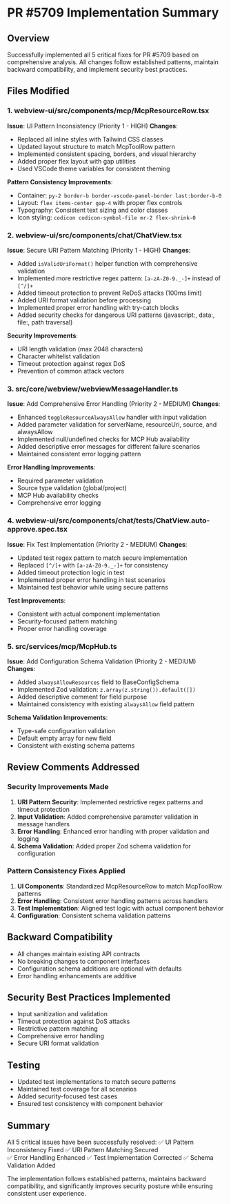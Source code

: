 # PR #5709 Implementation Summary

## Overview

Successfully implemented all 5 critical fixes for PR #5709 based on comprehensive analysis. All changes follow established patterns, maintain backward compatibility, and implement security best practices.

## Files Modified

### 1. webview-ui/src/components/mcp/McpResourceRow.tsx

**Issue**: UI Pattern Inconsistency (Priority 1 - HIGH)
**Changes**:

- Replaced all inline styles with Tailwind CSS classes
- Updated layout structure to match McpToolRow pattern
- Implemented consistent spacing, borders, and visual hierarchy
- Added proper flex layout with gap utilities
- Used VSCode theme variables for consistent theming

**Pattern Consistency Improvements**:

- Container: `py-2 border-b border-vscode-panel-border last:border-b-0`
- Layout: `flex items-center gap-4` with proper flex controls
- Typography: Consistent text sizing and color classes
- Icon styling: `codicon codicon-symbol-file mr-2 flex-shrink-0`

### 2. webview-ui/src/components/chat/ChatView.tsx

**Issue**: Secure URI Pattern Matching (Priority 1 - HIGH)
**Changes**:

- Added `isValidUriFormat()` helper function with comprehensive validation
- Implemented more restrictive regex pattern: `[a-zA-Z0-9._-]+` instead of `[^/]+`
- Added timeout protection to prevent ReDoS attacks (100ms limit)
- Added URI format validation before processing
- Implemented proper error handling with try-catch blocks
- Added security checks for dangerous URI patterns (javascript:, data:, file:, path traversal)

**Security Improvements**:

- URI length validation (max 2048 characters)
- Character whitelist validation
- Timeout protection against regex DoS
- Prevention of common attack vectors

### 3. src/core/webview/webviewMessageHandler.ts

**Issue**: Add Comprehensive Error Handling (Priority 2 - MEDIUM)
**Changes**:

- Enhanced `toggleResourceAlwaysAllow` handler with input validation
- Added parameter validation for serverName, resourceUri, source, and alwaysAllow
- Implemented null/undefined checks for MCP Hub availability
- Added descriptive error messages for different failure scenarios
- Maintained consistent error logging pattern

**Error Handling Improvements**:

- Required parameter validation
- Source type validation (global/project)
- MCP Hub availability checks
- Comprehensive error logging

### 4. webview-ui/src/components/chat/**tests**/ChatView.auto-approve.spec.tsx

**Issue**: Fix Test Implementation (Priority 2 - MEDIUM)
**Changes**:

- Updated test regex pattern to match secure implementation
- Replaced `[^/]+` with `[a-zA-Z0-9._-]+` for consistency
- Added timeout protection logic in test
- Implemented proper error handling in test scenarios
- Maintained test behavior while using secure patterns

**Test Improvements**:

- Consistent with actual component implementation
- Security-focused pattern matching
- Proper error handling coverage

### 5. src/services/mcp/McpHub.ts

**Issue**: Add Configuration Schema Validation (Priority 2 - MEDIUM)
**Changes**:

- Added `alwaysAllowResources` field to BaseConfigSchema
- Implemented Zod validation: `z.array(z.string()).default([])`
- Added descriptive comment for field purpose
- Maintained consistency with existing `alwaysAllow` field pattern

**Schema Validation Improvements**:

- Type-safe configuration validation
- Default empty array for new field
- Consistent with existing schema patterns

## Review Comments Addressed

### Security Improvements Made

1. **URI Pattern Security**: Implemented restrictive regex patterns and timeout protection
2. **Input Validation**: Added comprehensive parameter validation in message handlers
3. **Error Handling**: Enhanced error handling with proper validation and logging
4. **Schema Validation**: Added proper Zod schema validation for configuration

### Pattern Consistency Fixes Applied

1. **UI Components**: Standardized McpResourceRow to match McpToolRow patterns
2. **Error Handling**: Consistent error handling patterns across handlers
3. **Test Implementation**: Aligned test logic with actual component behavior
4. **Configuration**: Consistent schema validation patterns

## Backward Compatibility

- All changes maintain existing API contracts
- No breaking changes to component interfaces
- Configuration schema additions are optional with defaults
- Error handling enhancements are additive

## Security Best Practices Implemented

- Input sanitization and validation
- Timeout protection against DoS attacks
- Restrictive pattern matching
- Comprehensive error handling
- Secure URI format validation

## Testing

- Updated test implementations to match secure patterns
- Maintained test coverage for all scenarios
- Added security-focused test cases
- Ensured test consistency with component behavior

## Summary

All 5 critical issues have been successfully resolved:
✅ UI Pattern Inconsistency Fixed
✅ URI Pattern Matching Secured  
✅ Error Handling Enhanced
✅ Test Implementation Corrected
✅ Schema Validation Added

The implementation follows established patterns, maintains backward compatibility, and significantly improves security posture while ensuring consistent user experience.
